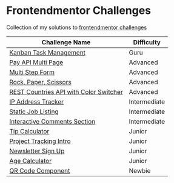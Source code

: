 # Frontendmentor Challenges
Collection of my solutions to [frontendmentor challenges](https://www.frontendmentor.io)

| Challenge Name | Difficulty |
| ----------- | ----------- |
| [Kanban Task Management](https://kanbantaskmgmt.netlify.app/) | Guru |
| [Pay API Multi Page](https://payableapi.vercel.app/) | Advanced |
| [Multi Step Form](https://multi-step-plan-form.netlify.app/) | Advanced |
| [Rock, Paper, Scissors](https://r0ck-pap3r-scissors.netlify.app/) | Advanced |
| [REST Countries API with Color Switcher](https://a-whole-new-world.netlify.app/) | Advanced |
| [IP Address Tracker](https://trackingip.netlify.app/) | Intermediate |
| [Static Job Listing](https://static-job-finder.netlify.app/) | Intermediate |
| [Interactive Comments Section](https://interactive-social-media-comments.netlify.app/) | Intermediate |
| [Tip Calculator](https://tipper-calc.vercel.app/) | Junior |
| [Project Tracking Intro](https://project-tracker-intro.netlify.app/) | Junior |
| [Newsletter Sign Up](https://newsletter-spammer.netlify.app/) | Junior |
| [Age Calculator](https://howyoungareyou.netlify.app/) | Junior |
| [QR Code Component](https://frontendmentor-quick-response-code.netlify.app/) | Newbie |
